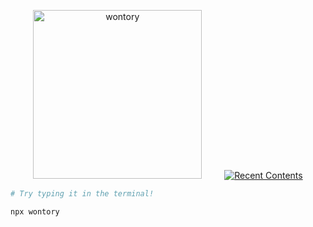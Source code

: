 <div align="center">

[<img src="https://tech-orbit.wontory.dev/api?tech=Typescript,React,Next.js,Tailwind%20CSS&size=500&title=wontory" alt="wontory"
width="270px" />](https://github.com/wontory/tech-orbit)
&emsp;&emsp;
[![Recent Contents](https://blog.wontory.dev/api/contents/readme)](https://www.wontory.dev/)

</div>

```bash
# Try typing it in the terminal!

npx wontory
```
